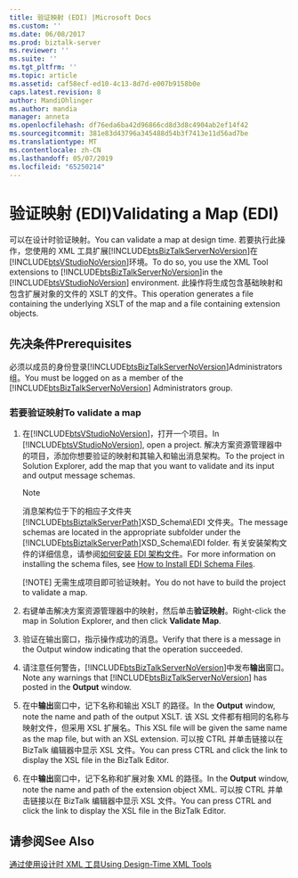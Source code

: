 ```yaml
---
title: 验证映射 (EDI) |Microsoft Docs
ms.custom: ''
ms.date: 06/08/2017
ms.prod: biztalk-server
ms.reviewer: ''
ms.suite: ''
ms.tgt_pltfrm: ''
ms.topic: article
ms.assetid: caf58ecf-ed10-4c13-8d7d-e007b9158b0e
caps.latest.revision: 8
author: MandiOhlinger
ms.author: mandia
manager: anneta
ms.openlocfilehash: df76eda6ba42d96866cd8d3d8c4904ab2ef14f42
ms.sourcegitcommit: 381e83d43796a345488d54b3f7413e11d56ad7be
ms.translationtype: MT
ms.contentlocale: zh-CN
ms.lasthandoff: 05/07/2019
ms.locfileid: "65250214"
---
```

# <a name="validating-a-map-edi"></a><span data-ttu-id="5ca00-102">验证映射 (EDI)</span><span class="sxs-lookup"><span data-stu-id="5ca00-102">Validating a Map (EDI)</span></span>
<span data-ttu-id="5ca00-103">可以在设计时验证映射。</span><span class="sxs-lookup"><span data-stu-id="5ca00-103">You can validate a map at design time.</span></span> <span data-ttu-id="5ca00-104">若要执行此操作，您使用的 XML 工具扩展[!INCLUDE[btsBizTalkServerNoVersion](../includes/btsbiztalkservernoversion-md.md)]在[!INCLUDE[btsVStudioNoVersion](../includes/btsvstudionoversion-md.md)]环境。</span><span class="sxs-lookup"><span data-stu-id="5ca00-104">To do so, you use the XML Tool extensions to [!INCLUDE[btsBizTalkServerNoVersion](../includes/btsbiztalkservernoversion-md.md)]in the [!INCLUDE[btsVStudioNoVersion](../includes/btsvstudionoversion-md.md)] environment.</span></span> <span data-ttu-id="5ca00-105">此操作将生成包含基础映射和包含扩展对象的文件的 XSLT 的文件。</span><span class="sxs-lookup"><span data-stu-id="5ca00-105">This operation generates a file containing the underlying XSLT of the map and a file containing extension objects.</span></span>  
  
## <a name="prerequisites"></a><span data-ttu-id="5ca00-106">先决条件</span><span class="sxs-lookup"><span data-stu-id="5ca00-106">Prerequisites</span></span>  
 <span data-ttu-id="5ca00-107">必须以成员的身份登录[!INCLUDE[btsBizTalkServerNoVersion](../includes/btsbiztalkservernoversion-md.md)]Administrators 组。</span><span class="sxs-lookup"><span data-stu-id="5ca00-107">You must be logged on as a member of the [!INCLUDE[btsBizTalkServerNoVersion](../includes/btsbiztalkservernoversion-md.md)] Administrators group.</span></span>  
  
### <a name="to-validate-a-map"></a><span data-ttu-id="5ca00-108">若要验证映射</span><span class="sxs-lookup"><span data-stu-id="5ca00-108">To validate a map</span></span>  
  
1. <span data-ttu-id="5ca00-109">在[!INCLUDE[btsVStudioNoVersion](../includes/btsvstudionoversion-md.md)]，打开一个项目。</span><span class="sxs-lookup"><span data-stu-id="5ca00-109">In [!INCLUDE[btsVStudioNoVersion](../includes/btsvstudionoversion-md.md)], open a project.</span></span> <span data-ttu-id="5ca00-110">解决方案资源管理器中的项目，添加你想要验证的映射和其输入和输出消息架构。</span><span class="sxs-lookup"><span data-stu-id="5ca00-110">To the project in Solution Explorer, add the map that you want to validate and its input and output message schemas.</span></span>  
  
   > [!NOTE]
   >  <span data-ttu-id="5ca00-111">消息架构位于下的相应子文件夹[!INCLUDE[btsBiztalkServerPath](../includes/btsbiztalkserverpath-md.md)]XSD_Schema\EDI 文件夹。</span><span class="sxs-lookup"><span data-stu-id="5ca00-111">The message schemas are located in the appropriate subfolder under the [!INCLUDE[btsBiztalkServerPath](../includes/btsbiztalkserverpath-md.md)]XSD_Schema\EDI folder.</span></span> <span data-ttu-id="5ca00-112">有关安装架构文件的详细信息，请参阅[如何安装 EDI 架构文件](http://msdn.microsoft.com/library/787f45d9-d95d-40f4-a4ac-0a0e711f7550)。</span><span class="sxs-lookup"><span data-stu-id="5ca00-112">For more information on installing the schema files, see [How to Install EDI Schema Files](http://msdn.microsoft.com/library/787f45d9-d95d-40f4-a4ac-0a0e711f7550).</span></span>  
   > 
   > [!NOTE]
   >  <span data-ttu-id="5ca00-113">无需生成项目即可验证映射。</span><span class="sxs-lookup"><span data-stu-id="5ca00-113">You do not have to build the project to validate a map.</span></span>  
  
2. <span data-ttu-id="5ca00-114">右键单击解决方案资源管理器中的映射，然后单击**验证映射**。</span><span class="sxs-lookup"><span data-stu-id="5ca00-114">Right-click the map in Solution Explorer, and then click **Validate Map**.</span></span>  
  
3. <span data-ttu-id="5ca00-115">验证在输出窗口，指示操作成功的消息。</span><span class="sxs-lookup"><span data-stu-id="5ca00-115">Verify that there is a message in the Output window indicating that the operation succeeded.</span></span>  
  
4. <span data-ttu-id="5ca00-116">请注意任何警告，[!INCLUDE[btsBizTalkServerNoVersion](../includes/btsbiztalkservernoversion-md.md)]中发布**输出**窗口。</span><span class="sxs-lookup"><span data-stu-id="5ca00-116">Note any warnings that [!INCLUDE[btsBizTalkServerNoVersion](../includes/btsbiztalkservernoversion-md.md)] has posted in the **Output** window.</span></span>  
  
5. <span data-ttu-id="5ca00-117">在中**输出**窗口中，记下名称和输出 XSLT 的路径。</span><span class="sxs-lookup"><span data-stu-id="5ca00-117">In the **Output** window, note the name and path of the output XSLT.</span></span> <span data-ttu-id="5ca00-118">该 XSL 文件都有相同的名称与映射文件，但采用 XSL 扩展名。</span><span class="sxs-lookup"><span data-stu-id="5ca00-118">This XSL file will be given the same name as the map file, but with an XSL extension.</span></span> <span data-ttu-id="5ca00-119">可以按 CTRL 并单击链接以在 BizTalk 编辑器中显示 XSL 文件。</span><span class="sxs-lookup"><span data-stu-id="5ca00-119">You can press CTRL and click the link to display the XSL file in the BizTalk Editor.</span></span>  
  
6. <span data-ttu-id="5ca00-120">在中**输出**窗口中，记下名称和扩展对象 XML 的路径。</span><span class="sxs-lookup"><span data-stu-id="5ca00-120">In the **Output** window, note the name and path of the extension object XML.</span></span> <span data-ttu-id="5ca00-121">可以按 CTRL 并单击链接以在 BizTalk 编辑器中显示 XSL 文件。</span><span class="sxs-lookup"><span data-stu-id="5ca00-121">You can press CTRL and click the link to display the XSL file in the BizTalk Editor.</span></span>  
  
## <a name="see-also"></a><span data-ttu-id="5ca00-122">请参阅</span><span class="sxs-lookup"><span data-stu-id="5ca00-122">See Also</span></span>  
 [<span data-ttu-id="5ca00-123">通过使用设计时 XML 工具</span><span class="sxs-lookup"><span data-stu-id="5ca00-123">Using Design-Time XML Tools</span></span>](../core/using-design-time-xml-tools.md)